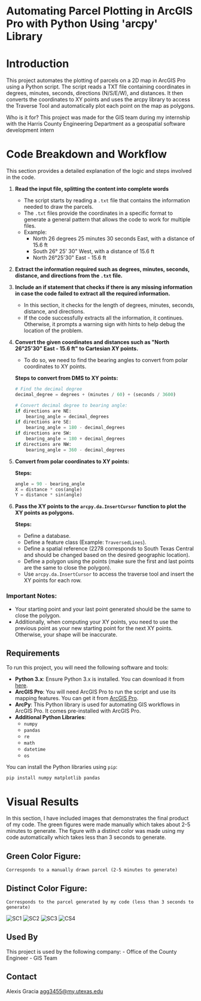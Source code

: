 # Automating Parcel Plotting in ArcGIS Pro with Python Using 'arcpy' Library

# Introduction
This project automates the plotting of parcels on a 2D map in ArcGIS Pro using a Python script. The script reads a TXT file containing coordinates in degrees, minutes, seconds, directions (N/S/E/W), and distances. It then converts the coordinates to XY points and uses the arcpy library to access the Traverse Tool and automatically plot each point on the map as polygons.

Who is it for? This project was made for the GIS team during my internship with the Harris County Engineering Department as a geospatial software development intern

# Code Breakdown and Workflow

This section provides a detailed explanation of the logic and steps involved in the code.

1. **Read the input file, splitting the content into complete words**
    - The script starts by reading a `.txt` file that contains the information needed to draw the parcels.
    - The `.txt` files provide the coordinates in a specific format to generate a general pattern that allows the code to work for multiple files.
    - Example: 
        - North 26 degrees 25 minutes 30 seconds East, with a distance of 15.6 ft
        - South 26° 25' 30" West, with a distance of 15.6 ft
        - North 26°25'30" East - 15.6 ft

2. **Extract the information required such as degrees, minutes, seconds, distance, and directions from the `.txt` file.**

3. **Include an if statement that checks if there is any missing information in case the code failed to extract all the required information.**
    - In this section, it checks for the length of degrees, minutes, seconds, distance, and directions.
    - If the code successfully extracts all the information, it continues. Otherwise, it prompts a warning sign with hints to help debug the location of the problem.

4. **Convert the given coordinates and distances such as "North 26°25'30" East - 15.6 ft" to Cartesian XY points.**
    - To do so, we need to find the bearing angles to convert from polar coordinates to XY points.
    
    **Steps to convert from DMS to XY points:**
    ```python
    # Find the decimal degree
    decimal_degree = degrees + (minutes / 60) + (seconds / 3600)
    
    # Convert decimal degree to bearing angle:
    if directions are NE:
        bearing_angle = decimal_degrees
    if directions are SE:
        bearing_angle = 180 - decimal_degrees
    if directions are SW:
        bearing_angle = 180 + decimal_degrees
    if directions are NW:
        bearing_angle = 360 - decimal_degrees
    ```

5. **Convert from polar coordinates to XY points:**

    **Steps:**
    ```python
    angle = 90 - bearing_angle
    X = distance * cos(angle)
    Y = distance * sin(angle)
    ```

6. **Pass the XY points to the `arcpy.da.InsertCursor` function to plot the XY points as polygons.**

    **Steps:**
    - Define a database.
    - Define a feature class (Example: `TraversedLines`).
    - Define a spatial reference (2278 corresponds to South Texas Central and should be changed based on the desired geographic location).
    - Define a polygon using the points (make sure the first and last points are the same to close the polygon).
    - Use `arcpy.da.InsertCursor` to access the traverse tool and insert the XY points for each row.

### Important Notes:
- Your starting point and your last point generated should be the same to close the polygon.
- Additionally, when computing your XY points, you need to use the previous point as your new starting point for the next XY points. Otherwise, your shape will be inaccurate.

  
## Requirements 
To run this project, you will need the following software and tools:

- **Python 3.x**: Ensure Python 3.x is installed. You can download it from [here](https://www.python.org/downloads/).
- **ArcGIS Pro**: You will need ArcGIS Pro to run the script and use its mapping features. You can get it from [ArcGIS Pro](https://www.esri.com/en-us/arcgis/products/arcgis-pro).
- **ArcPy**: This Python library is used for automating GIS workflows in ArcGIS Pro. It comes pre-installed with ArcGIS Pro.
- **Additional Python Libraries**:
  - `numpy`
  - `pandas`
  - `re`
  - `math`
  - `datetime`
  - `os`

You can install the Python libraries using `pip`:

`pip install numpy matplotlib pandas`
# Visual Results
In this section, I have included images that demonstrates the final product of my code. The green figures were made manually which takes about 2-5 minutes to generate. The figure with a distinct color was made using my code automatically which takes less than 3 seconds to generate.

## Green Color Figure: 
    Corresponds to a manually drawn parcel (2-5 minutes to generate)

## Distinct Color Figure: 
    Corresponds to the parcel generated by my code (less than 3 seconds to generate)

![SC1](https://github.com/user-attachments/assets/3c0bfd72-6d8e-4b8f-aa28-35aa16d593ab)
![SC2](https://github.com/user-attachments/assets/c3d17219-bb17-47b0-8314-94063c762bc5)
![SC3](https://github.com/user-attachments/assets/e114a0a3-1333-4b14-ac6f-54377539b38f)
![CS4](https://github.com/user-attachments/assets/2dfefa65-8b77-49a4-9336-92de5c340583)

## Used By

This project is used by the following company:
    - Office of the County Engineer
        - GIS Team

## Contact
Alexis Gracia
agg3455@my.utexas.edu

  

 
